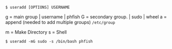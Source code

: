 ```
$ useradd [OPTIONS] USERNAME
```

g = main group | username | phfish
G = secondary group. | sudo | wheel
a = append (needed to add multiple groups)
`/etc/group`

m = Make Directory
s = Shell

```
$ useradd -mG sudo -s /bin/bash phfish
```

